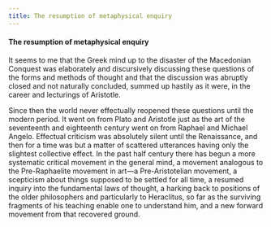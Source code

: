 ```yaml
---
title: The resumption of metaphysical enquiry
---
```

#### The resumption of metaphysical enquiry

It seems to me that the Greek mind up to the disaster of the Macedonian
Conquest was elaborately and discursively discussing these questions of
the forms and methods of thought and that the discussion was abruptly
closed and not naturally concluded, summed up hastily as it were, in the
career and lecturings of Aristotle.

Since then the world never effectually reopened these questions until
the modern period. It went on from Plato and Aristotle just as the art
of the seventeenth and eighteenth century went on from Raphael and
Michael Angelo. Effectual criticism was absolutely silent until the
Renaissance, and then for a time was but a matter of scattered
utterances having only the slightest collective effect. In the past half
century there has begun a more systematic critical movement in the
general mind, a movement analogous to the Pre-Raphaelite movement in
art—a Pre-Aristotelian movement, a scepticism about things supposed to
be settled for all time, a resumed inquiry into the fundamental laws of
thought, a harking back to positions of the older philosophers and
particularly to Heraclitus, so far as the surviving fragments of his
teaching enable one to understand him, and a new forward movement from
that recovered ground.
